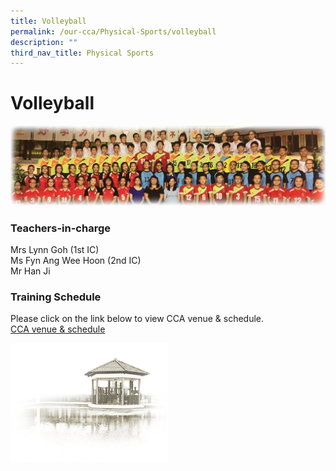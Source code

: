 ```yaml
---
title: Volleyball
permalink: /our-cca/Physical-Sports/volleyball
description: ""
third_nav_title: Physical Sports
---
```

# **Volleyball**

![](/images/Volleyball.jpg)

### Teachers-in-charge

Mrs Lynn Goh (1st IC)   
Ms Fyn Ang Wee Hoon (2nd IC)    
Mr Han Ji

### Training Schedule

Please click on the link below to view CCA venue & schedule.   
[CCA venue & schedule](/useful-links/parents/cca-venue-n-schedule)

<img src="/images/pavilion.png" 
     style="width:50%">